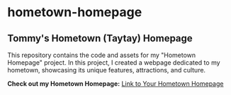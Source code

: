 # hometown-homepage

## Tommy's Hometown (Taytay) Homepage

This repository contains the code and assets for my "Hometown Homepage" project. In this project, I created a webpage dedicated to my hometown, showcasing its unique features, attractions, and culture.

**Check out my Hometown Homepage:** [Link to Your Hometown Homepage](https://tommy-hometown-homepage.netlify.app)
